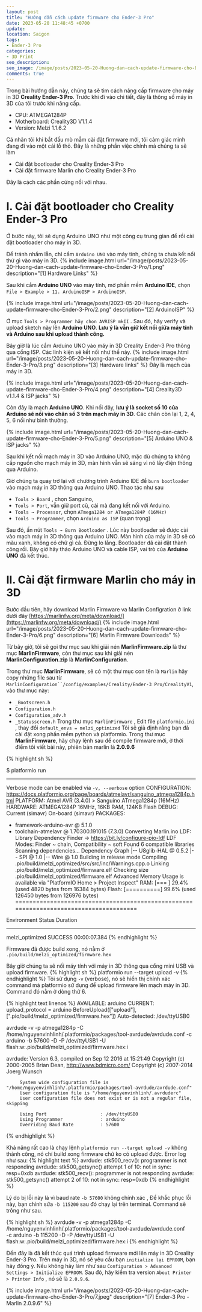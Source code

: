 ```yaml
---
layout: post
title: "Hướng dẫn cách update firmware cho Ender-3 Pro"
date: 2023-05-20 11:48:45 +0700
update:
location: Saigon
tags:
- Ender-3 Pro
categories:
- 3D Print
seo_description:
seo_image: /image/posts/2023-05-20-Huong-dan-cach-update-firmware-cho-Ender-3-Pro/seo.jpeg
comments: true
---
```


Trong bài hướng dẫn này, chúng ta sẽ tìm cách nâng cấp firmware cho máy in 3D **Creality Ender-3 Pro**. Trước khi đi vào chi tiết, đây là thông số máy in 3D của tôi trước khi nâng cấp.

- CPU: ATMEGA1284P
- Motherboard: Creality3D V1.1.4
- Version: Melzi 1.1.6.2

Cá nhân tôi khi bắt đầu mò mẫm cài đặt firmware mới, tôi cảm giác mình đang đi vào một cái lỗ thỏ. Đây là những phần việc chính mà chúng ta sẽ làm

- Cài đặt bootloader cho Creality Ender-3 Pro
- Cài đặt firmware Marlin cho Creality Ender-3 Pro

Đây là cách các phần cứng nối với nhau.

# I. Cài đặt bootloader cho Creality Ender-3 Pro
Ở bước này, tôi sẽ dụng Arduino UNO như một công cụ trung gian để rồi cài đặt bootloader cho máy in 3D.

Để tránh nhầm lẫn, chỉ cắm `Arduino UNO` vào máy tính, chúng ta chưa kết nối thứ gì vào máy in 3D.
{% include image.html url="/image/posts/2023-05-20-Huong-dan-cach-update-firmware-cho-Ender-3-Pro/1.png" description="[1] Hardware Links" %}

Sau khi cắm **Arduino UNO**  vào máy tính, mở phần mềm **Arduino IDE**, chọn `File > Example > 11. ArduinoISP > ArduinoISP`.

{% include image.html url="/image/posts/2023-05-20-Huong-dan-cach-update-firmware-cho-Ender-3-Pro/2.png" description="[2] ArduinoISP" %}

Ở mục `Tools > Programmer hãy chọn AVRISP mkII` . Sau đó, hãy verify và upload sketch này lên **Arduino UNO**.
**Lưu ý là vẫn giữ kết nối giữa máy tính và Arduino sau khi upload thành công.**


Bây giờ là lúc cắm Arduino UNO vào máy in 3D Creality Ender-3 Pro thông qua cổng ISP. Các linh kiện sẽ kết nối như thế này.
{% include image.html url="/image/posts/2023-05-20-Huong-dan-cach-update-firmware-cho-Ender-3-Pro/3.png" description="[3] Hardware links" %}
Đây là mạch của máy in 3D.

{% include image.html url="/image/posts/2023-05-20-Huong-dan-cach-update-firmware-cho-Ender-3-Pro/4.png" description="[4] Creality3D v1.1.4 & ISP jacks" %}

Còn đây là mạch **Arduino UNO**. Khi nối dây, **lưu ý là socket số 10 của Arduino sẽ nối vào chân số 3 trên mạch máy in 3D**.
Các chân còn lại 1, 2, 4, 5, 6 nối như bình thường.

{% include image.html url="/image/posts/2023-05-20-Huong-dan-cach-update-firmware-cho-Ender-3-Pro/5.png" description="[5] Arduino UNO & ISP jacks" %}

Sau khi kết nối mạch máy in 3D vào Arduino UNO, mặc dù chúng ta không cấp nguồn cho mạch máy in 3D, màn hình vẫn sẽ sáng vì nó lấy điện thông qua Arduino.

Giờ chúng ta quay trở lại với chương trình Arduino IDE để `burn bootloader` vào mạch máy in 3D thông qua Arduino UNO. Thao tác như sau

- `Tools > Board` , chọn Sanguino,
- `Tools > Port`, vẫn giữ port cũ, cái mà đang kết nối với Arduino.
- `Tools → Processor`, chọn `ATmega1284 or ATmega1284P (16MHz)`
- `Tools → Programmer`, chọn `Arduino as ISP`  (quan trọng)

Sau đó, ấn nút `Tools → Burn Bootloader` . Lúc này bootloader sẽ được cài vào mạch máy in 3D thông qua Arduino UNO.
Màn hình của máy in 3D sẽ có màu xanh, không có chữ gì cả. Đừng lo lắng. Bootloader đã cài đặt thành công rồi.
Bây giờ hãy tháo Arduino UNO và cable ISP, vai trò của **Arduino UNO** đã kết thúc.


# II. Cài đặt firmware Marlin cho máy in 3D
Bước đầu tiên, hãy download Marlin Firmware va Marlin Configration ở link dưới đây  [https://marlinfw.org/meta/download/](https://marlinfw.org/meta/download/)
{% include image.html url="/image/posts/2023-05-20-Huong-dan-cach-update-firmware-cho-Ender-3-Pro/6.png" description="[6] Marlin Firmware Downloads" %}

Từ bây giờ, tôi sẽ gọi thư mục sau khi giải nén **MarlinFirmware.zip**  là thư mục **MarlinFirmware**, còn thư mục sau khi giải nén **MarlinConfiguration.zip** là **MarlinConfiguration**.

Trong thư mục **MarlinFirmware**, sẽ có một thư mục con tên là `Marlin` hãy copy những file sau từ `MarlinConfiguration``/config/examples/Creality/Ender-3 Pro/CrealityV1`,  vào thư mục này:
- `_Bootscreen.h`
- `Configuration.h`
- `Configuration_adv.h`
- `_Statusscreen.h`
Trong thư mục `MarlinFirmware` , Edit file `platformio.ini` ,  thay đổi `default_envs = melzi_optimized`
Tôi sẽ giả định rằng bạn đã cài đặt xong phần mềm python và platformio. Trong thư mục **MarlinFirmware**, hãy chạy lệnh sau
để compile firmware mới, ở thời điểm tôi viết bài này, phiên bản marlin là **2.0.9.6**

{% highlight sh %}

$ platformio run

--------------------------------------------------------------------------------------
Verbose mode can be enabled via `-v, --verbose` option
CONFIGURATION: https://docs.platformio.org/page/boards/atmelavr/sanguino_atmega1284p.html
PLATFORM: Atmel AVR (3.4.0) > Sanguino ATmega1284p (16MHz)
HARDWARE: ATMEGA1284P 16MHz, 16KB RAM, 124KB Flash
DEBUG: Current (simavr) On-board (simavr)
PACKAGES:
 - framework-arduino-avr @ 5.1.0
 - toolchain-atmelavr @ 1.70300.191015 (7.3.0)
Converting Marlin.ino
LDF: Library Dependency Finder -> https://bit.ly/configure-pio-ldf
LDF Modes: Finder ~ chain, Compatibility ~ soft
Found 6 compatible libraries
Scanning dependencies...
Dependency Graph
|-- U8glib-HAL @ 0.5.2
|-- SPI @ 1.0
|-- Wire @ 1.0
Building in release mode
Compiling .pio/build/melzi_optimized/src/src/inc/Warnings.cpp.o
Linking .pio/build/melzi_optimized/firmware.elf
Checking size .pio/build/melzi_optimized/firmware.elf
Advanced Memory Usage is available via "PlatformIO Home > Project Inspect"
RAM:   [===       ]  29.4% (used 4820 bytes from 16384 bytes)
Flash: [==========]  99.6% (used 126450 bytes from 126976 bytes)
======================================================================================

Environment      Status    Duration
---------------  --------  ------------
melzi_optimized  SUCCESS   00:00:07.384
{% endhighlight %}

Firmware đã được build xong, nó nằm ở `.pio/build/melzi_optimized/firmware.hex`

Bây giờ chúng ta sẽ nối máy tính với máy in 3D thông qua cổng mini USB  và upload firmware.
{% highlight sh %}
platformio run --target upload -v
{% endhighlight %}
Tôi sử dụng `-v` (verbose), nó sẽ hiển thị chính xác command mà platformio sử dụng để upload firmware lên mạch máy in 3D.
Command đó nằm ở dòng thứ 6.

{% highlight text linenos %}
AVAILABLE: arduino
CURRENT: upload_protocol = arduino
BeforeUpload(["upload"], [".pio/build/melzi_optimized/firmware.hex"])
Auto-detected: /dev/ttyUSB0

avrdude -v -p atmega1284p -C /home/nguyenvinhlinh/.platformio/packages/tool-avrdude/avrdude.conf -c arduino -b 57600 -D -P /dev/ttyUSB1 -U flash:w:.pio/build/melzi_optimized/firmware.hex:i

avrdude: Version 6.3, compiled on Sep 12 2016 at 15:21:49
         Copyright (c) 2000-2005 Brian Dean, http://www.bdmicro.com/
         Copyright (c) 2007-2014 Joerg Wunsch

         System wide configuration file is "/home/nguyenvinhlinh/.platformio/packages/tool-avrdude/avrdude.conf"
         User configuration file is "/home/nguyenvinhlinh/.avrduderc"
         User configuration file does not exist or is not a regular file, skipping

         Using Port                    : /dev/ttyUSB0
         Using Programmer              : arduino
         Overriding Baud Rate          : 57600
{% endhighlight %}

Khả năng rất cao là chạy lệnh `platformio run --target upload -v` không thành công, nó chí build xong firmware chứ ko có upload được. Error log như sau:
{% highlight text %}
avrdude: stk500_recv(): programmer is not responding
avrdude: stk500_getsync() attempt 1 of 10: not in sync: resp=0xdb
avrdude: stk500_recv(): programmer is not responding
avrdude: stk500_getsync() attempt 2 of 10: not in sync: resp=0xdb
{% endhighlight %}


Lý do bị lỗi này là vì baud rate `-b 57600` không chính xác , Để khắc phục lỗi này, bạn chỉnh sửa `-b 115200`  sau đó chạy lại trên terminal.
Command sẽ trông như sau.

{% highlight sh %}
avrdude -v -p atmega1284p -C /home/nguyenvinhlinh/.platformio/packages/tool-avrdude/avrdude.conf \
        -c arduino -b 115200 -D -P /dev/ttyUSB1 -U flash:w:.pio/build/melzi_optimized/firmware.hex:i
{% endhighlight %}

Đến đây là đã kết thúc quá trình upload firmware mới lên máy in 3D Creality Ender-3 Pro. Trên máy in 3D, nó sẽ yêu cầu bạn `initialize lại EPROOM`,
bạn hãy đồng ý.  Nếu không hãy làm như sau `Configuration > Advanced Settings > Initialize EPROOM`. Sau đó, hãy kiểm tra version
`About Printer > Printer Info` , nó sẽ là `2.0.9.6`.

{% include image.html url="/image/posts/2023-05-20-Huong-dan-cach-update-firmware-cho-Ender-3-Pro/7.jpeg" description="[7] Ender-3 Pro - Marlin 2.0.9.6" %}
